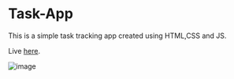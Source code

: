 # Task-App

This is a simple task tracking app created using HTML,CSS and JS.

Live [here](https://msathyaanand.github.io/Task-App/).

![image](https://github.com/msathyaanand/Task-App/assets/58635762/f6491544-0614-4817-b0fc-b2e70759d7b2)


